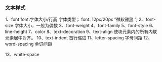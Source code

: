 ### 文本样式

1、font
font:字体大小/行高 字体类型；
font: 12px/20px ”微软雅黑 ”;
2、font-size
字体大小，一般为偶数
3、font-weight
4、font-family
5、font-style
6、line-height
7、color
8、text-decoration
9、text-align
使块元素内的所有内联元素居中对齐。
10、text-indent
首行缩进
11、letter-spacing
字母间距
12、word-spacing
单词间距

13、white-space